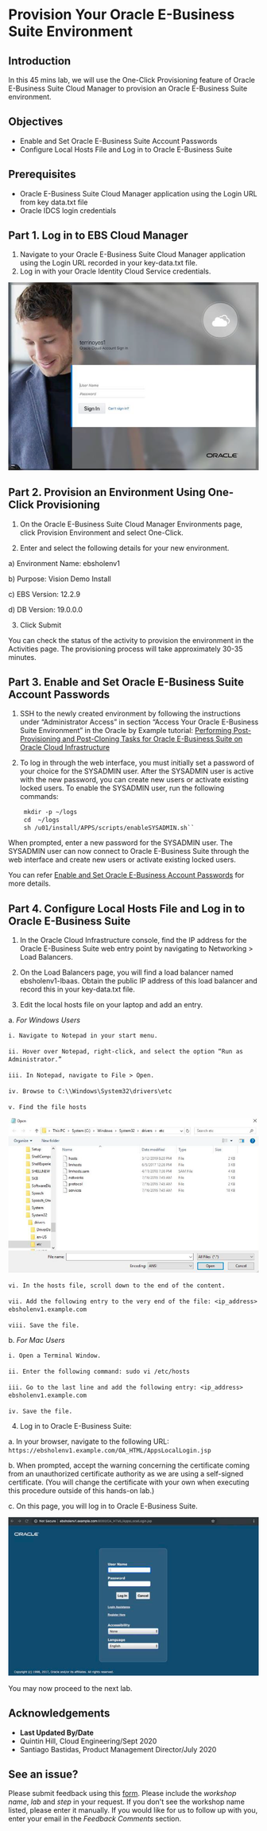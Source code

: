 # Provision Your Oracle E-Business Suite Environment

## Introduction
In this 45 mins lab, we will use the One-Click Provisioning feature of Oracle E-Business Suite Cloud Manager to provision an Oracle E-Business Suite environment.

## Objectives 
* Enable and Set Oracle E-Business Suite Account Passwords
* Configure Local Hosts File and Log in to Oracle E-Business Suite

## Prerequisites
* Oracle E-Business Suite Cloud Manager application using the Login URL from key data.txt file 
* Oracle IDCS login credentials


## Part 1. Log in to EBS Cloud Manager
1. Navigate to your Oracle E-Business Suite Cloud Manager application using the Login URL recorded in your key-data.txt file.
2. Log in with your Oracle Identity Cloud Service credentials.

  ![](./images/1.png " ")

## Part 2. Provision an Environment Using One-Click Provisioning
1. On the Oracle E-Business Suite Cloud Manager Environments page, click Provision Environment and select One-Click.

2. Enter and select the following details for your new environment.

 a) Environment Name: ebsholenv1

 b) Purpose: Vision Demo Install

 c) EBS Version: 12.2.9

 d) DB Version: 19.0.0.0

3. Click Submit

You can check the status of the activity to provision the environment in the Activities page. The provisioning process will take approximately 30-35 minutes.

## Part 3. Enable and Set Oracle E-Business Suite Account Passwords

1. SSH to the newly created environment by following the instructions under “Administrator Access” in section “Access Your Oracle E-Business Suite Environment” in the Oracle by Example tutorial: [Performing Post-Provisioning and Post-Cloning Tasks for Oracle E-Business Suite on Oracle Cloud Infrastructure](https://www.oracle.com/webfolder/technetwork/tutorials/obe/cloud/compute-iaas/post_provisioning_tasks_for_ebs_on_oci/110_post_prov_cm_oci.html)

2. To log in through the web interface, you must initially set a password of your choice for the SYSADMIN user. After the SYSADMIN user is active with the new password, you can create new users or activate existing locked users. To enable the SYSADMIN user, run the following commands:

        mkdir -p ~/logs
        cd  ~/logs
        sh /u01/install/APPS/scripts/enableSYSADMIN.sh``

When prompted, enter a new password for the SYSADMIN user.
The SYSADMIN user can now connect to Oracle E-Business Suite through the web interface and create new users or activate existing locked users.

You can refer [Enable and Set Oracle E-Business Account Passwords](https://www.oracle.com/webfolder/technetwork/tutorials/obe/cloud/compute-iaas/post_provisioning_tasks_for_ebs_on_oci/110_post_prov_cm_oci.html#EnableandSetOracleE-BusinessAccountPasswords(ConditionallyRequired)) for more details.

## Part 4. Configure Local Hosts File and Log in to Oracle E-Business Suite

1. In the Oracle Cloud Infrastructure console, find the IP address for the Oracle E-Business Suite web entry point by navigating to Networking > Load Balancers.

2. On the Load Balancers page, you will find a load balancer named ebsholenv1-lbaas. Obtain the public IP address of this load balancer and record this in your key-data.txt file.

3. Edit the local hosts file on your laptop and add an entry.

  a. *For Windows Users*

    i. Navigate to Notepad in your start menu. 

    ii. Hover over Notepad, right-click, and select the option “Run as Administrator.” 

    iii. In Notepad, navigate to File > Open. 

    iv. Browse to C:\\Windows\System32\drivers\etc 

    v. Find the file hosts 

  ![](./images/3.png " ")

    vi. In the hosts file, scroll down to the end of the content. 

    vii. Add the following entry to the very end of the file: <ip_address> ebsholenv1.example.com

    viii. Save the file. 

  b. *For Mac Users* 

    i. Open a Terminal Window. 

    ii. Enter the following command: sudo vi /etc/hosts

    iii. Go to the last line and add the following entry: <ip_address> ebsholenv1.example.com 

    iv. Save the file. 

4. Log in to Oracle E-Business Suite: 

  a. In your browser, navigate to the following URL: ```https://ebsholenv1.example.com/OA_HTML/AppsLocalLogin.jsp``` 

  b. When prompted, accept the warning concerning the certificate coming from an unauthorized certificate authority as we are using a self-signed certificate. (You will change the certificate with your own when executing this procedure outside of this hands-on lab.) 

  c. On this page, you will log in to Oracle E-Business Suite.

  ![](./images/4.png " ")

You may now proceed to the next lab.

## Acknowledgements

- **Last Updated By/Date** 
- Quintin Hill, Cloud Engineering/Sept 2020
- Santiago Bastidas, Product Management Director/July 2020

## See an issue?
Please submit feedback using this [form](https://apexapps.oracle.com/pls/apex/f?p=133:1:::::P1_FEEDBACK:1). Please include the *workshop name*, *lab* and *step* in your request.  If you don't see the workshop name listed, please enter it manually. If you would like for us to follow up with you, enter your email in the *Feedback Comments* section. 
